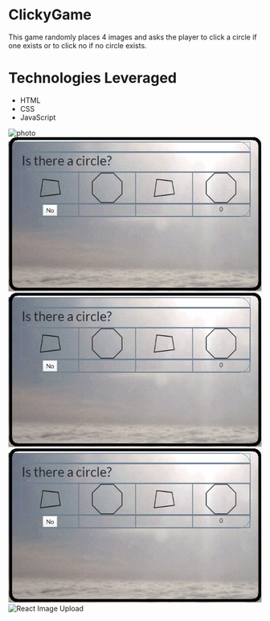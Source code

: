 # ClickyGame

This game randomly places 4 images and asks the player to click a circle if one exists or to click no if no circle exists.

# Technologies Leveraged

* HTML
* CSS
* JavaScript

![photo](https://fkarticuno.github.io/ClickyGame/photo.png)
![photo](photo.png)
![photo](/photo.png)
![photo](./photo.png)
![React Image Upload](https://cdn-images-1.medium.com/max/1600/1*2a5Zidam3OI-Ep19-tT1AQ.gif)